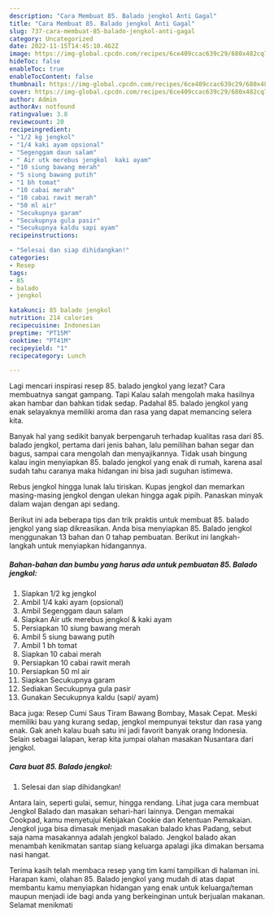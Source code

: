 ```yaml
---
description: "Cara Membuat 85. Balado jengkol Anti Gagal"
title: "Cara Membuat 85. Balado jengkol Anti Gagal"
slug: 737-cara-membuat-85-balado-jengkol-anti-gagal
category: Uncategorized
date: 2022-11-15T14:45:10.462Z
image: https://img-global.cpcdn.com/recipes/6ce409ccac639c29/680x482cq70/85-balado-jengkol-foto-resep-utama.jpg
hideToc: false
enableToc: true
enableTocContent: false
thumbnail: https://img-global.cpcdn.com/recipes/6ce409ccac639c29/680x482cq70/85-balado-jengkol-foto-resep-utama.jpg
cover: https://img-global.cpcdn.com/recipes/6ce409ccac639c29/680x482cq70/85-balado-jengkol-foto-resep-utama.jpg
author: Admin
authorAv: notfound
ratingvalue: 3.8
reviewcount: 20
recipeingredient:
- "1/2 kg jengkol"
- "1/4 kaki ayam opsional"
- "Segenggam daun salam"
- " Air utk merebus jengkol  kaki ayam"
- "10 siung bawang merah"
- "5 siung bawang putih"
- "1 bh tomat"
- "10 cabai merah"
- "10 cabai rawit merah"
- "50 ml air"
- "Secukupnya garam"
- "Secukupnya gula pasir"
- "Secukupnya kaldu sapi ayam"
recipeinstructions:

- "Selesai dan siap dihidangkan!"
categories:
- Resep
tags:
- 85
- balado
- jengkol

katakunci: 85 balado jengkol 
nutrition: 214 calories
recipecuisine: Indonesian
preptime: "PT15M"
cooktime: "PT41M"
recipeyield: "1"
recipecategory: Lunch

---
```



Lagi mencari inspirasi resep 85. balado jengkol yang lezat? Cara membuatnya sangat gampang. Tapi Kalau salah mengolah maka hasilnya akan hambar dan bahkan tidak sedap. Padahal 85. balado jengkol yang enak selayaknya memiliki aroma dan rasa yang dapat memancing selera kita.


Banyak hal yang sedikit banyak berpengaruh terhadap kualitas rasa dari 85. balado jengkol, pertama dari jenis bahan, lalu pemilihan bahan segar dan bagus, sampai cara mengolah dan menyajikannya. Tidak usah bingung kalau ingin menyiapkan 85. balado jengkol yang enak di rumah, karena asal sudah tahu caranya maka hidangan ini bisa jadi suguhan istimewa.

Rebus jengkol hingga lunak lalu tiriskan. Kupas jengkol dan memarkan masing-masing jengkol dengan ulekan hingga agak pipih. Panaskan minyak dalam wajan dengan api sedang.


Berikut ini ada beberapa tips dan trik praktis untuk membuat 85. balado jengkol yang siap dikreasikan. Anda bisa menyiapkan 85. Balado jengkol menggunakan 13 bahan dan 0 tahap pembuatan. Berikut ini langkah-langkah untuk menyiapkan hidangannya.

<!--inarticleads1-->

##### Bahan-bahan dan bumbu yang harus ada untuk pembuatan 85. Balado jengkol:

1. Siapkan 1/2 kg jengkol
1. Ambil 1/4 kaki ayam (opsional)
1. Ambil Segenggam daun salam
1. Siapkan  Air utk merebus jengkol &amp; kaki ayam
1. Persiapkan 10 siung bawang merah
1. Ambil 5 siung bawang putih
1. Ambil 1 bh tomat
1. Siapkan 10 cabai merah
1. Persiapkan 10 cabai rawit merah
1. Persiapkan 50 ml air
1. Siapkan Secukupnya garam
1. Sediakan Secukupnya gula pasir
1. Gunakan Secukupnya kaldu (sapi/ ayam)


Baca juga: Resep Cumi Saus Tiram Bawang Bombay, Masak Cepat. Meski memiliki bau yang kurang sedap, jengkol mempunyai tekstur dan rasa yang enak. Gak aneh kalau buah satu ini jadi favorit banyak orang Indonesia. Selain sebagai lalapan, kerap kita jumpai olahan masakan Nusantara dari jengkol. 

<!--inarticleads2-->

##### Cara buat 85. Balado jengkol:


1. Selesai dan siap dihidangkan!

Antara lain, seperti gulai, semur, hingga rendang. Lihat juga cara membuat Jengkol Balado dan masakan sehari-hari lainnya. Dengan memakai Cookpad, kamu menyetujui Kebijakan Cookie dan Ketentuan Pemakaian. Jengkol juga bisa dimasak menjadi masakan balado khas Padang, sebut saja nama masakannya adalah jengkol balado. Jengkol balado akan menambah kenikmatan santap siang keluarga apalagi jika dimakan bersama nasi hangat. 

Terima kasih telah membaca resep yang tim kami tampilkan di halaman ini. Harapan kami, olahan 85. Balado jengkol yang mudah di atas dapat membantu kamu menyiapkan hidangan yang enak untuk keluarga/teman maupun menjadi ide bagi anda yang berkeinginan untuk berjualan makanan. Selamat menikmati
